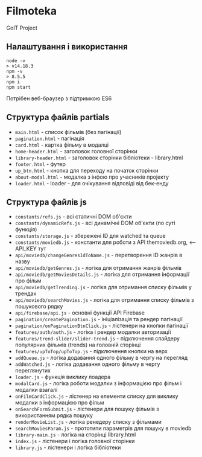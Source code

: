 # Filmoteka
GoIT Project

## Налаштування і використання

```
node -v
> v14.18.3
npm -v
> 8.5.5
npm i
npm start
```

Потрібен веб-браузер з підтримкою ES6

## Структура файлів partials
- `main.html` - список фільмів (без пагінації)
- `pagination.html` - пагінація
- `card.html` - картка фільму в модалці
- `home-header.html` - заголовок головної сторінки
- `library-header.html` - заголовок сторінки бібліотеки - library.html
- `footer.html` - футер
- `up_btn.html` - кнопка для переходу на початок сторінки
- `about-modal.html` - модалка з інфою про учасників проjекту
- `loader.html` - loader - для очікування відповіді від бек-енду

## Структура файлів js
- `constants/refs.js` - всі статичні DOM об'єкти
- `constants/dynamicRefs.js` - всі динамічні DOM об'єкти (по суті функція)
- `constants/storage.js` - збережені ID для watched та queue
- `constants/moviedb.js` - константи для роботи з API themoviedb.org, <-- API_KEY тут
- `api/moviedb/changeGenresIdToName.js` - перетворення ID жанрів в назву
- `api/moviedb/getGenres.js` - логіка для отримання жанрів фільмів
- `api/moviedb/getMoviesDetails.js` - логіка для отримання інформації про фільм 
- `api/moviedb/getTrending.js` - логіка для отримання списку фільмів у трендах
- `api/moviedb/searchMovies.js` - логіка для отримання списку фільмів з пошукового рядку
- `api/firebase/api.js` - основні функції API Firebase
- `pagination/createPagination.js` - ініціалізація та рендер пагінації
- `pagination/onPaginationBtnClick.js` - лістенери на кнопки пагінації
- `features/auth/auth.js` - логіка і рендер модалки авторизації
- `features/trend-slider/slider-trend.js` - підключення слайдеру популярних фільмів (trends) на головній сторінці
- `features/upToTop/upToTop.js` - підключення кнопки на верх
- `addQueue.js` - логіка додавання одного фільму в чергу на перегляд
- `addWatched.js` - логіка додавання одного фільму в чергу переглянутих
- `loader.js` - функція виклику лоадера
- `modalCard.js` - логіка роботи модалки з інформацією про фільм і модалки взагалі
- `onFilmCardClick.js` - лістенер на елементи списку для виклику модалки з інформацією про фільм
- `onSearchFormSubmit.js` - лістенери для пошуку фільмів з використанням рядка пошуку
- `renderMovieList.js` - логіка ренедеру списку з фільмами
- `searchMoviesParam.js` - прототипи параметрів для пошуку в moviedb
- `library-main.js` - логіка на сторінці library.html
- `index.js` - лістенери і логіка головної сторінки
- `library.js` - лістенери і логіка бібліотеки
